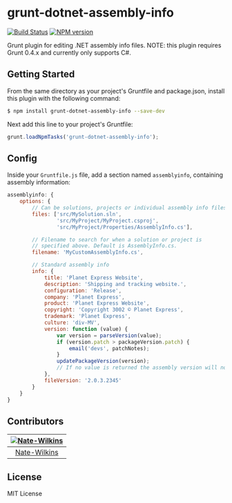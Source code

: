 # grunt-dotnet-assembly-info
[![Build Status](https://api.travis-ci.org/mikeobrien/grunt-dotnet-assembly-info.png?branch=master)](https://travis-ci.org/mikeobrien/grunt-dotnet-assembly-info)
[![NPM version](https://badge.fury.io/js/grunt-dotnet-assembly-info.png)](https://npmjs.org/package/grunt-dotnet-assembly-info)

Grunt plugin for editing .NET assembly info files.
NOTE: this plugin requires Grunt 0.4.x and currently only supports C#.

## Getting Started
From the same directory as your project's Gruntfile and package.json, install
this plugin with the following command:

```bash
$ npm install grunt-dotnet-assembly-info --save-dev
```

Next add this line to your project's Gruntfile:

```js
grunt.loadNpmTasks('grunt-dotnet-assembly-info');
```

## Config
Inside your `Gruntfile.js` file, add a section named `assemblyinfo`, containing
assembly information:

```js
assemblyinfo: {
    options: {
        // Can be solutions, projects or individual assembly info files
        files: ['src/MySolution.sln', 
                'src/MyProject/MyProject.csproj', 
                'src/MyProject/Properties/AssemblyInfo.cs'],

        // Filename to search for when a solution or project is 
        // specified above. Default is AssemblyInfo.cs.
        filename: 'MyCustomAssemblyInfo.cs', 

        // Standard assembly info
        info: {
            title: 'Planet Express Website',
            description: 'Shipping and tracking website.', 
            configuration: 'Release', 
            company: 'Planet Express', 
            product: 'Planet Express Website', 
            copyright: 'Copyright 3002 © Planet Express', 
            trademark: 'Planet Express', 
            culture: 'div-MV',
            version: function (value) {
                var version = parseVersion(value);
                if (version.patch > packageVersion.patch) {
                    email('devs', patchNotes);
                }
                updatePackageVersion(version);
                // If no value is returned the assembly version will not be modified
            },
            fileVersion: '2.0.3.2345'
        }
    }
}
```

Contributors
------------

| [![Nate-Wilkins](https://avatars2.githubusercontent.com/u/2957868?s=144)](https://github.com/Nate-Wilkins) |
|:---:|
| [Nate-Wilkins](https://github.com/Nate-Wilkins) |

## License
MIT License
